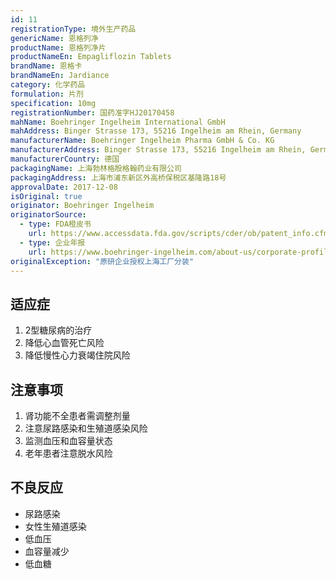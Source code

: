 ```yaml
---
id: 11
registrationType: 境外生产药品
genericName: 恩格列净
productName: 恩格列净片
productNameEn: Empagliflozin Tablets
brandName: 恩格卡
brandNameEn: Jardiance
category: 化学药品
formulation: 片剂
specification: 10mg
registrationNumber: 国药准字HJ20170458
mahName: Boehringer Ingelheim International GmbH
mahAddress: Binger Strasse 173, 55216 Ingelheim am Rhein, Germany
manufacturerName: Boehringer Ingelheim Pharma GmbH & Co. KG
manufacturerAddress: Binger Strasse 173, 55216 Ingelheim am Rhein, Germany
manufacturerCountry: 德国
packagingName: 上海勃林格殷格翰药业有限公司
packagingAddress: 上海市浦东新区外高桥保税区基隆路18号
approvalDate: 2017-12-08
isOriginal: true
originator: Boehringer Ingelheim
originatorSource:
  - type: FDA橙皮书
    url: https://www.accessdata.fda.gov/scripts/cder/ob/patent_info.cfm?Product_No=001&Appl_No=204629
  - type: 企业年报
    url: https://www.boehringer-ingelheim.com/about-us/corporate-profile
originalException: "原研企业授权上海工厂分装"
---
```


## 适应症

1. 2型糖尿病的治疗
2. 降低心血管死亡风险
3. 降低慢性心力衰竭住院风险

## 注意事项

1. 肾功能不全患者需调整剂量
2. 注意尿路感染和生殖道感染风险
3. 监测血压和血容量状态
4. 老年患者注意脱水风险

## 不良反应

- 尿路感染
- 女性生殖道感染
- 低血压
- 血容量减少
- 低血糖 